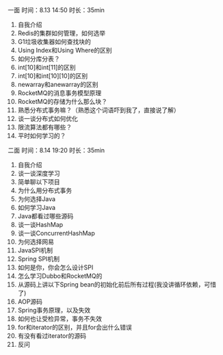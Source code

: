 一面
时间：8.13 14:50 时长：35min


1. 自我介绍
2. Redis的集群如何管理，如何选举
3. G1垃圾收集器如何查找块的
4. Using Index和Using Where的区别
5. 如何分库分表？
6. int[10]和int[11]的区别
7. int[10]和int[10][10]的区别
8. newarray和anewarray的区别
9. RocketMQ的消息事务模型原理
10. RocketMQ的存储为什么那么块？
11. 熟悉分布式事务嘛？（熟悉这个词语吓到我了，直接说了解）
12. 谈一谈分布式如何优化
13. 限流算法都有哪些？
14. 平时如何学习的？


二面
时间：8.14 19:20 时长：35min

1. 自我介绍
2. 谈一谈深度学习
3. 简单聊以下项目
4. 为什么用分布式事务
5. 为何选择Java
6. 如何学习Java
7. Java都看过哪些源码
8. 谈一谈HashMap
9. 谈一谈ConcurrentHashMap
10. 为何选择网易
11. JavaSPI机制
12. Spring SPI机制
13. 如何是你，你会怎么设计SPI
14. 怎么学习Dubbo和RocketMQ的
15. 从源码上讲以下Spring bean的初始化前后所有过程(我没讲循环依赖，可惜了)
16. AOP源码
17. Spring事务原理，以及失效
18. 如何也让受检异常，事务不失效
19. for和iterator的区别，并且for会出什么错误
20. 有没有看过iterator的源码
21. 反问

